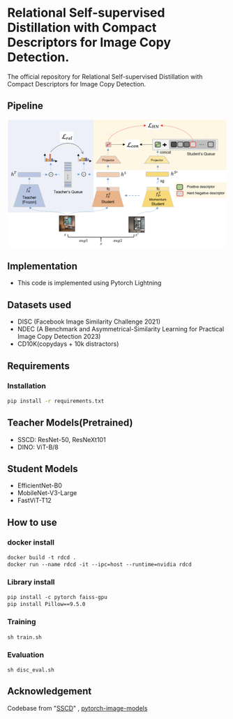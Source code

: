 

# Relational Self-supervised Distillation with Compact Descriptors for Image Copy Detection.
The official repository for Relational Self-supervised Distillation with Compact Descriptors for Image Copy Detection.

## Pipeline

![framework](figs/framework.png)

## Implementation
- This code is implemented using Pytorch Lightning


## Datasets used
- DISC (Facebook Image Similarity Challenge 2021)
- NDEC (A Benchmark and Asymmetrical-Similarity Learning for Practical Image Copy
Detection 2023)
- CD10K(copydays + 10k distractors)

## Requirements

### Installation

```bash
pip install -r requirements.txt

```

## Teacher Models(Pretrained)
- SSCD: ResNet-50, ResNeXt101
- DINO: ViT-B/8

## Student Models
- EfficientNet-B0
- MobileNet-V3-Large
- FastViT-T12

## How to use

### docker install
```
docker build -t rdcd .
docker run --name rdcd -it --ipc=host --runtime=nvidia rdcd
```

### Library install
```
pip install -c pytorch faiss-gpu
pip install Pillow==9.5.0
```

### Training
```
sh train.sh
```

### Evaluation
```
sh disc_eval.sh
```

## Acknowledgement

Codebase from "[SSCD](https://github.com/facebookresearch/sscd-copy-detection)" , [pytorch-image-models](https://github.com/rwightman/pytorch-image-models)
